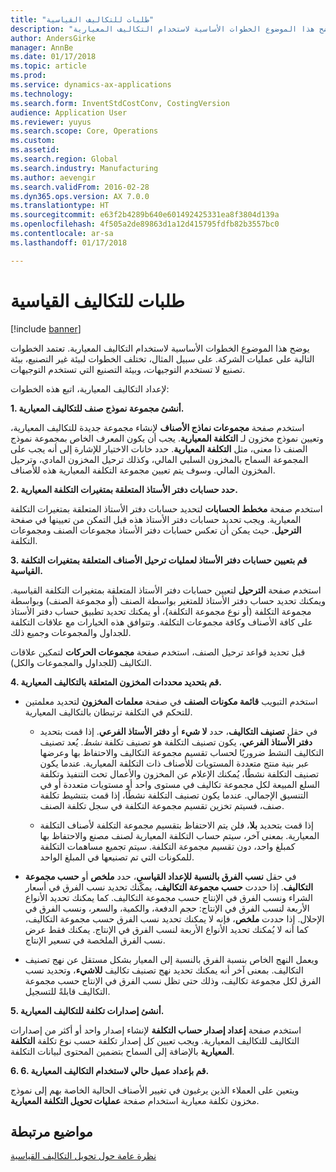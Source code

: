 ```yaml
---
title: "طلبات للتكاليف القياسية"
description: "يوضح هذا الموضوع الخطوات الأساسية لاستخدام التكاليف المعيارية."
author: AndersGirke
manager: AnnBe
ms.date: 01/17/2018
ms.topic: article
ms.prod: 
ms.service: dynamics-ax-applications
ms.technology: 
ms.search.form: InventStdCostConv, CostingVersion
audience: Application User
ms.reviewer: yuyus
ms.search.scope: Core, Operations
ms.custom: 
ms.assetid: 
ms.search.region: Global
ms.search.industry: Manufacturing
ms.author: aevengir
ms.search.validFrom: 2016-02-28
ms.dyn365.ops.version: AX 7.0.0
ms.translationtype: HT
ms.sourcegitcommit: e63f2b4289b640e601492425331ea8f3804d139a
ms.openlocfilehash: 4f505a2de89863d1a12d415795fdfb82b3557bc0
ms.contentlocale: ar-sa
ms.lasthandoff: 01/17/2018

---
```


# <a name="prerequisites-for-standard-costs"></a>طلبات للتكاليف القياسية

[!include [banner](../includes/banner.md)]

يوضح هذا الموضوع الخطوات الأساسية لاستخدام التكاليف المعيارية. تعتمد الخطوات التالية على عمليات الشركة. على سبيل المثال، تختلف الخطوات لبيئة غير التصنيع، بيئة تصنيع لا تستخدم التوجيهات، وبيئة التصنيع التي تستخدم التوجيهات. 

لإعداد التكاليف المعيارية، اتبع هذه الخطوات:

**1. أنشئ مجموعة نموذج صنف للتكاليف المعيارية.**

استخدم صفحة **مجموعات نماذج الأصناف** لإنشاء مجموعة جديدة للتكاليف المعيارية، وتعيين نموذج مخزون لـ **التكلفة المعيارية**. يجب أن يكون المعرف الخاص بمجموعة نموذج الصنف ذا معنى، مثل **التكلفة المعيارية**. حدد خانات الاختيار للإشارة إلى أنه يجب على المجموعة السماح بالمخزون السلبي المالي، وكذلك ترحيل المخزون المادي، وترحيل المخزون المالي. وسوف يتم تعيين مجموعة التكلفة المعيارية هذه للأصناف.

**2. حدد حسابات دفتر الأستاذ المتعلقة بمتغيرات التكلفة المعيارية.** 

استخدم صفحة **مخطط الحسابات** لتحديد حسابات دفتر الأستاذ المتعلقة بمتغيرات التكلفة المعيارية. ويجب تحديد حسابات دفتر الأستاذ هذه قبل التمكن من تعيينها في صفحة **الترحيل**. حيث يمكن أن تعكس حسابات دفتر الأستاذ مجموعات الصنف ومجموعات التكلفة.

**3. قم بتعيين حسابات دفتر الأستاذ لعمليات ترحيل الأصناف المتعلقة بمتغيرات التكلفة القياسية.** 

استخدم صفحة **الترحيل** لتعيين حسابات دفتر الأستاذ المتعلقة بمتغيرات التكلفة القياسية. ويمكنك تحديد حساب دفتر الأستاذ للمتغير بواسطة الصنف (أو مجموعة الصنف) وبواسطة مجموعة التكلفة (أو نوع مجموعة التكلفة)، أو يمكنك تحديد تطبيق حساب دفتر الأستاذ على كافة الأصناف وكافة مجموعات التكلفة. وتتوافق هذه الخيارات مع علاقات التكلفة للجداول والمجموعات وجميع ذلك. 

قبل تحديد قواعد ترحيل الصنف، استخدم صفحة **مجموعات الحركات** لتمكين علاقات التكاليف (للجداول والمجموعات والكل).

**4. قم بتحديد محددات المخزون المتعلقة بالتكاليف المعيارية.** 

-  استخدم التبويب **قائمة مكونات الصنف** في صفحة **معلمات المخزون** لتحديد معلمتين للتحكم في التكلفة ترتبطان بالتكاليف المعيارية. 

    -  في حقل **تصنيف التكاليف**، حدد **لا شيء** أو **دفتر الأستاذ الفرعي**. إذا قمت بتحديد **دفتر الأستاذ الفرعي**، يكون تصنيف التكلفة هو تصنيف تكلفة *نشط*. يُعد تصنيف التكاليف النشط ضروريًا لحساب تقسيم مجموعة التكاليف والاحتفاظ بها وعرضها عبر بنية منتج متعددة المستويات للأصناف ذات التكلفة المعيارية. عندما يكون تصنيف التكلفة نشطًا، يُمكنك الإعلام عن المخزون والأعمال تحت التنفيذ وتكلفة السلع المبيعة لكل مجموعة تكاليف في مستوى واحد أو مستويات متعددة أو في التنسيق الإجمالي. عندما يكون تصنيف التكلفة نشطًا، إذا قمت بتنشيط تكلفة صنف، فسيتم تخزين تقسيم مجموعة التكلفة في سجل تكلفة الصنف. 

    -  إذا قمت بتحديد **بلا**، فلن يتم الاحتفاظ بتقسيم مجموعة التكلفة لأصناف التكلفة المعيارية. بمعنى آخر، سيتم حساب التكلفة المعيارية لصنف مصنع والاحتفاظ بها كمبلغ واحد، دون تقسيم مجموعة التكلفة. سيتم تجميع مساهمات التكلفة للمكونات التي تم تصنيعها في المبلغ الواحد.

-  في حقل **نسب الفرق بالنسبة للإعداد القياسي**، حدد **ملخص** أو **حسب مجموعة التكاليف‬**. إذا حددت **حسب مجموعة التكاليف**، يمكّنك تحديد نسب الفرق في أسعار الشراء ونسب الفرق في الإنتاج حسب مجموعة التكاليف. كما يمكنك تحديد الأنواع الأربعة لنسب الفرق في الإنتاج: حجم الدفعة، والكمية، والسعر، ونسب الفرق في الإحلال. إذا حددت **ملخص**، فإنه لا يمكنك تحديد نسب الفرق حسب مجموعة التكاليف، كما أنه لا يُمكنك تحديد الأنواع الأربعة لنسب الفرق في الإنتاج. يمكنك فقط عرض نسب الفرق الملخصة في تسعير الإنتاج.

-  ويعمل النهج الخاص بنسبة الفرق بالنسبة إلى المعيار بشكل مستقل عن نهج تصنيف التكاليف. بمعنى آخر أنه يمكنك تحديد نهج تصنيف تكاليف **للاشيء**، وتحديد نسب الفرق لكل مجموعة تكاليف، وذلك حتى تظل نسب الفرق في الإنتاج حسب مجموعة التكاليف قابلةً للتسجيل.

**5. أنشئ إصدارات تكلفة للتكاليف المعيارية.** 

استخدم صفحة **إعداد إصدار حساب التكلفة‬** لإنشاء إصدار واحد أو أكثر من إصدارات التكاليف للتكاليف المعيارية. ويجب تعيين كل إصدار تكلفة حسب نوع تكلفة **التكلفة المعيارية** بالإضافة إلى السماح بتضمين المحتوى لبيانات التكلفة.

**6. 6. قم بإعداد عميل حالي لاستخدام التكاليف المعيارية.** 

ويتعين على العملاء الذين يرغبون في تغيير الأصناف الحالية الخاصة بهم إلى نموذج مخزون تكلفة معيارية استخدام صفحة **عمليات تحويل التكلفة المعيارية**.


<a name="related-topics"></a>مواضيع مرتبطة
--------

[نظرة عامة حول تحويل التكاليف القياسية](standard-cost-conversion-overview.md)


